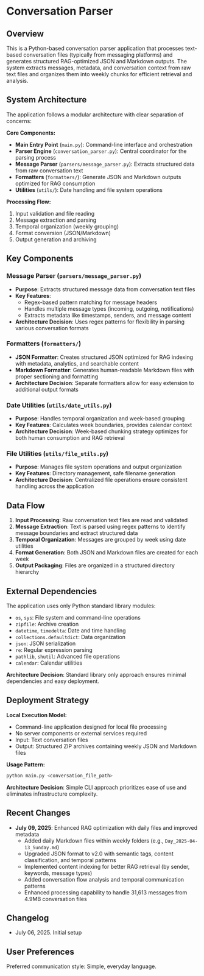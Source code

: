 # Conversation Parser

## Overview

This is a Python-based conversation parser application that processes text-based conversation files (typically from messaging platforms) and generates structured RAG-optimized JSON and Markdown outputs. The system extracts messages, metadata, and conversation context from raw text files and organizes them into weekly chunks for efficient retrieval and analysis.

## System Architecture

The application follows a modular architecture with clear separation of concerns:

**Core Components:**
- **Main Entry Point** (`main.py`): Command-line interface and orchestration
- **Parser Engine** (`conversation_parser.py`): Central coordinator for the parsing process
- **Message Parser** (`parsers/message_parser.py`): Extracts structured data from raw conversation text
- **Formatters** (`formatters/`): Generate JSON and Markdown outputs optimized for RAG consumption
- **Utilities** (`utils/`): Date handling and file system operations

**Processing Flow:**
1. Input validation and file reading
2. Message extraction and parsing
3. Temporal organization (weekly grouping)
4. Format conversion (JSON/Markdown)
5. Output generation and archiving

## Key Components

### Message Parser (`parsers/message_parser.py`)
- **Purpose**: Extracts structured message data from conversation text files
- **Key Features**: 
  - Regex-based pattern matching for message headers
  - Handles multiple message types (incoming, outgoing, notifications)
  - Extracts metadata like timestamps, senders, and message content
- **Architecture Decision**: Uses regex patterns for flexibility in parsing various conversation formats

### Formatters (`formatters/`)
- **JSON Formatter**: Creates structured JSON optimized for RAG indexing with metadata, analytics, and searchable content
- **Markdown Formatter**: Generates human-readable Markdown files with proper sectioning and formatting
- **Architecture Decision**: Separate formatters allow for easy extension to additional output formats

### Date Utilities (`utils/date_utils.py`)
- **Purpose**: Handles temporal organization and week-based grouping
- **Key Features**: Calculates week boundaries, provides calendar context
- **Architecture Decision**: Week-based chunking strategy optimizes for both human consumption and RAG retrieval

### File Utilities (`utils/file_utils.py`)
- **Purpose**: Manages file system operations and output organization
- **Key Features**: Directory management, safe filename generation
- **Architecture Decision**: Centralized file operations ensure consistent handling across the application

## Data Flow

1. **Input Processing**: Raw conversation text files are read and validated
2. **Message Extraction**: Text is parsed using regex patterns to identify message boundaries and extract structured data
3. **Temporal Organization**: Messages are grouped by week using date utilities
4. **Format Generation**: Both JSON and Markdown files are created for each week
5. **Output Packaging**: Files are organized in a structured directory hierarchy

## External Dependencies

The application uses only Python standard library modules:
- `os`, `sys`: File system and command-line operations
- `zipfile`: Archive creation
- `datetime`, `timedelta`: Date and time handling
- `collections.defaultdict`: Data organization
- `json`: JSON serialization
- `re`: Regular expression parsing
- `pathlib`, `shutil`: Advanced file operations
- `calendar`: Calendar utilities

**Architecture Decision**: Standard library only approach ensures minimal dependencies and easy deployment.

## Deployment Strategy

**Local Execution Model:**
- Command-line application designed for local file processing
- No server components or external services required
- Input: Text conversation files
- Output: Structured ZIP archives containing weekly JSON and Markdown files

**Usage Pattern:**
```bash
python main.py <conversation_file_path>
```

**Architecture Decision**: Simple CLI approach prioritizes ease of use and eliminates infrastructure complexity.

## Recent Changes

- **July 09, 2025**: Enhanced RAG optimization with daily files and improved metadata
  - Added daily Markdown files within weekly folders (e.g., `Day_2025-04-13_Sunday.md`)
  - Upgraded JSON format to v2.0 with semantic tags, content classification, and temporal patterns
  - Implemented content indexing for better RAG retrieval (by sender, keywords, message types)
  - Added conversation flow analysis and temporal communication patterns
  - Enhanced processing capability to handle 31,613 messages from 4.9MB conversation files

## Changelog

- July 06, 2025. Initial setup

## User Preferences

Preferred communication style: Simple, everyday language.